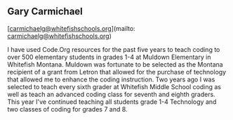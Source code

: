 ## Gary Carmichael

[carmichaelg@whitefishschools.org](mailto: carmichaelg@whitefishschools.org)

I have used Code.Org resources for the past five years to teach coding  to over 500 elementary students in grades 1-4 at Muldown Elementary in Whitefish Montana.   Muldown was fortunate to be selected as the Montana recipient of a grant from Letron that allowed for the purchase of technology that allowed me to enhance the coding instruction.  Two years ago I was selected to  teach every sixth grader at Whitefish Middle School coding as well as teach an advanced coding class for seventh and eighth graders.  This year I've continued teaching all students grade 1-4 Technology and two classes of coding for grades 7 and 8.
